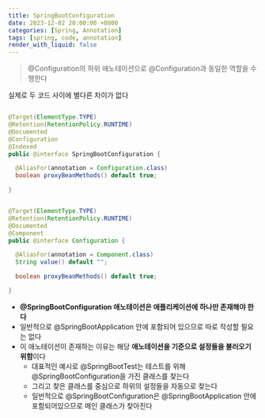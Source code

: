```yaml
---
title: SpringBootConfiguration
date: 2023-12-02 20:00:00 +0800
categories: [Spring, Annotation]
tags: [spring, code, annotation]
render_with_liquid: false
---
```




> @Configuration의 하위 애노테이션으로 @Configuration과 동일한 역할을 수행한다

실제로 두 코드 사이에 별다른 차이가 없다

```java

@Target(ElementType.TYPE)
@Retention(RetentionPolicy.RUNTIME)
@Documented
@Configuration
@Indexed
public @interface SpringBootConfiguration {

  @AliasFor(annotation = Configuration.class)
  boolean proxyBeanMethods() default true;

}
```

```java

@Target(ElementType.TYPE)
@Retention(RetentionPolicy.RUNTIME)
@Documented
@Component
public @interface Configuration {

  @AliasFor(annotation = Component.class)
  String value() default "";

  boolean proxyBeanMethods() default true;

}
```

* **@SpringBootConfiguration 애노테이션은 애플리케이션에 하나만 존재해야 한다**
* 일반적으로 @SpringBootApplication 안에 포함되어 있으므로 따로 작성할 필요는 없다
* 이 애노테이션이 존재하는 이유는 해당 **애노테이션을 기준으로 설정들을 불러오기 위함**이다
  * 대표적인 예시로 @SpringBootTest는 테스트를 위해 @SpringBootConfiguration을 가진 클래스를 찾는다
  * 그리고 찾은 클래스를 중심으로 하위의 설정들을 자동으로 찾는다
  * 일반적으로 @SpringBootConfiguration은 @SpringBootApplication 안에 포함되어있으므로 메인 클래스가 찾아진다
